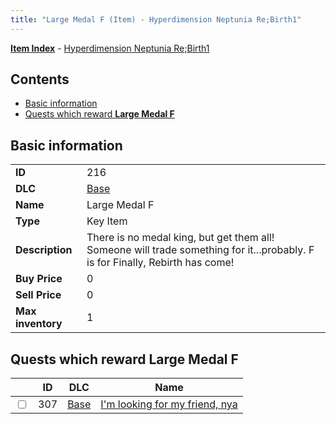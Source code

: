 ```yaml
---
title: "Large Medal F (Item) - Hyperdimension Neptunia Re;Birth1"
---
```


[**Item Index**](/neptunia/rb1/item/index.html) - [Hyperdimension Neptunia Re;Birth1](/neptunia/rb1)

## Contents

- [Basic information](#basic-information)
- [Quests which reward **Large Medal F**](#quests-which-reward-large-medal-f)

## Basic information

|   |   |
| -- | -- |
| **ID** | 216 |
| **DLC** | [Base](/neptunia/rb1/dlc/1-base.html) |
| **Name** | Large Medal F |
| **Type** | Key Item |
| **Description** | There is no medal king, but get them all! Someone will trade something for it...probably. F is for Finally, Rebirth has come! |
| **Buy Price** | 0 |
| **Sell Price** | 0 |
| **Max inventory** | 1 |

## Quests which reward **Large Medal F**

|    | ID | DLC | Name |
| -- | -- | --- | ---- |
| <input type="checkbox" id="rb1-quest-1-307" class="trackbox" /> | 307 | [Base](/neptunia/rb1/dlc/1-base.html) | [I'm looking for my friend, nya](/neptunia/rb1/quest/1-307-im-looking-for-my-friend-nya.html) |